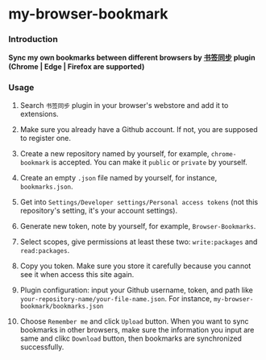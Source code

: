 # my-browser-bookmark

### Introduction

**Sync my own bookmarks between different browsers by [书签同步](https://chrome.google.com/webstore/detail/%E4%B9%A6%E7%AD%BE%E5%90%8C%E6%AD%A5/fbcbemgibdnpboehnfcnkegefaomnlbk?hl=zh) plugin
(Chrome | Edge | Firefox are supported)**

### Usage

1. Search `书签同步` plugin in your browser's webstore and add it to extensions.

2. Make sure you already have a Github account. If not, you are supposed to register one.

3. Create a new repository named by yourself, for example, `chrome-bookmark` is accepted. You can make it `public` or `private` by yourself.

4. Create an empty `.json` file named by yourself, for instance, `bookmarks.json`.

5. Get into `Settings/Developer settings/Personal access tokens` (not this repository's setting, it's your account settings).

6. Generate new token, note by yourself, for example, `Browser-Bookmarks`.

7. Select scopes, give permissions at least these two: `write:packages` and `read:packages`.

8. Copy you token. Make sure you store it carefully because you cannot see it when access this site again.

9. Plugin configuration: input your Github username, token, and path like `your-repository-name/your-file-name.json`. For instance, `my-browser-bookmark/bookmarks.json`
    
10. Choose `Remember me` and click `Upload` button. When you want to sync bookmarks in other browsers, make sure the information you input are same and clikc `Download` button,
then bookmarks are synchronized successfully.
